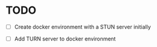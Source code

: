 # TODO

- [ ] Create docker environment with a STUN server initially
- [ ] Add TURN server to docker environment

